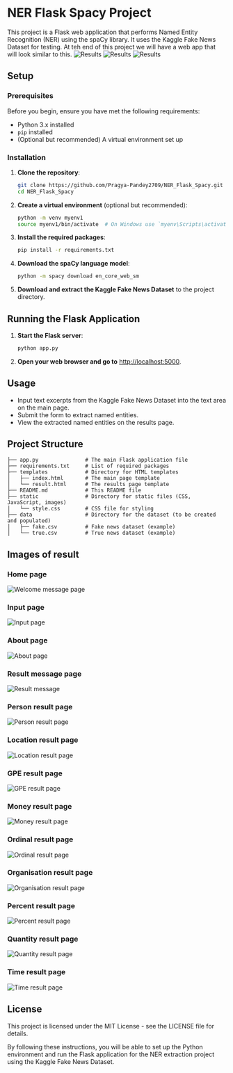 # NER Flask Spacy Project

This project is a Flask web application that performs Named Entity Recognition (NER) using the spaCy library. It uses the Kaggle Fake News Dataset for testing.
At teh end of this project we will have a web app that will look similar to this. 
![Results](results/output0.png)
![Results](results/output1.png)
![Results](results/output2.png)

## Setup

### Prerequisites

Before you begin, ensure you have met the following requirements:
- Python 3.x installed
- `pip` installed
- (Optional but recommended) A virtual environment set up

### Installation

1. **Clone the repository**:
   
   ```bash
   git clone https://github.com/Pragya-Pandey2709/NER_Flask_Spacy.git
   cd NER_Flask_Spacy
   ```

3. **Create a virtual environment** (optional but recommended):
   ```bash
   python -m venv myenv1
   source myenv1/bin/activate  # On Windows use `myenv\Scripts\activate`
   ```

4. **Install the required packages**:
   ```bash
   pip install -r requirements.txt
   ```

5. **Download the spaCy language model**:
   ```bash
   python -m spacy download en_core_web_sm
   ```

6. **Download and extract the Kaggle Fake News Dataset** to the project directory.

## Running the Flask Application

1. **Start the Flask server**:
   ```bash
   python app.py
   ```

2. **Open your web browser and go to** [http://localhost:5000](http://localhost:5000).

## Usage

- Input text excerpts from the Kaggle Fake News Dataset into the text area on the main page.
- Submit the form to extract named entities.
- View the extracted named entities on the results page.

## Project Structure

```
├── app.py               # The main Flask application file
├── requirements.txt     # List of required packages
├── templates            # Directory for HTML templates
│   ├── index.html       # The main page template
│   └── result.html      # The results page template
├── README.md            # This README file
├── static               # Directory for static files (CSS, JavaScript, images)
│   └── style.css        # CSS file for styling
├── data                 # Directory for the dataset (to be created and populated)
│   ├── fake.csv         # Fake news dataset (example)
│   └── true.csv         # True news dataset (example)
```
## Images of result 

### Home page 
![Welcome message page](results/homepage.png)
###  Input page
![Input page](results/input.png)
###  About page
![About page](results/aboutpage.png)
###  Result message page 
![Result message](results/result_msg.png)
###  Person result page 
![Person result page](results/person.png)
###  Location result page 
![Location result page](results/location.png)
###  GPE result page 
![GPE result page](results/gpe.png)
###  Money result page 
![Money result page](results/money.png)
###  Ordinal result page 
![Ordinal result page](results/ordinal.png)
###  Organisation result page 
![Organisation result page](results/org.png)
###  Percent result page 
![Percent result page](results/percent.png)
###  Quantity result page 
![Quantity result page](results/quantity.png)
###  Time result page 
![Time result page](results/time.png)



## License

This project is licensed under the MIT License - see the LICENSE file for details.

By following these instructions, you will be able to set up the Python environment and run the Flask application for the NER extraction project using the Kaggle Fake News Dataset.
